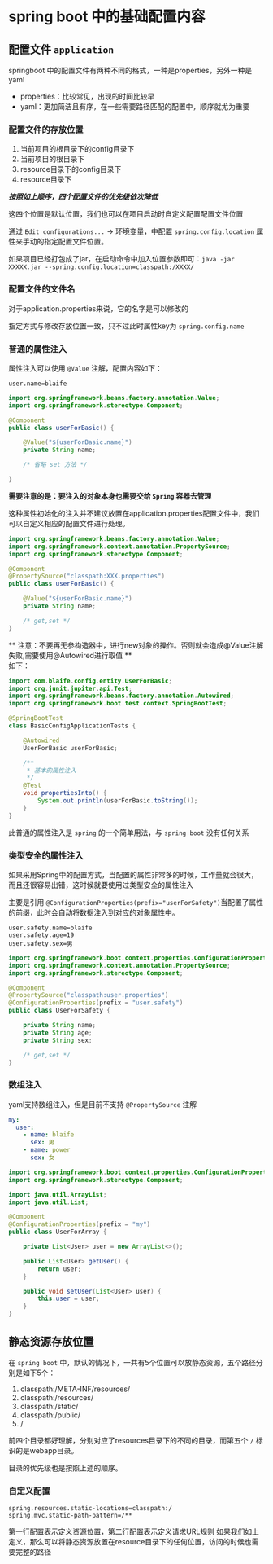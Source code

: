# spring boot 中的基础配置内容

## 配置文件 `application`

springboot 中的配置文件有两种不同的格式，一种是properties，另外一种是yaml

- properties：比较常见，出现的时间比较早
- yaml：更加简洁且有序，在一些需要路径匹配的配置中，顺序就尤为重要

### 配置文件的存放位置

1. 当前项目的根目录下的config目录下
1. 当前项目的根目录下
1. resource目录下的config目录下
1. resource目录下

***按照如上顺序，四个配置文件的优先级依次降低***

这四个位置是默认位置，我们也可以在项目启动时自定义配置配置文件位置

通过 `Edit configurations...` -> 环境变量，中配置 `spring.config.location` 属性来手动的指定配置文件位置。

如果项目已经打包成了jar，在启动命令中加入位置参数即可：`java -jar XXXXX.jar --spring.config.location=classpath:/XXXX/`

### 配置文件的文件名

对于application.properties来说，它的名字是可以修改的

指定方式与修改存放位置一致，只不过此时属性key为 `spring.config.name`

### 普通的属性注入

属性注入可以使用 `@Value` 注解，配置内容如下：

```properties
user.name=blaife
```
```java
import org.springframework.beans.factory.annotation.Value;
import org.springframework.stereotype.Component;

@Component
public class userForBasic() {

    @Value("${userForBasic.name}")
    private String name;

    /* 省略 set 方法 */

}
```
**需要注意的是：要注入的对象本身也需要交给 `Spring` 容器去管理**

这种属性初始化的注入并不建议放置在application.properties配置文件中，我们可以自定义相应的配置文件进行处理。
```java
import org.springframework.beans.factory.annotation.Value;
import org.springframework.context.annotation.PropertySource;
import org.springframework.stereotype.Component;

@Component
@PropertySource("classpath:XXX.properties")
public class userForBasic() {

    @Value("${userForBasic.name}")
    private String name;

    /* get,set */
}
```

** 注意：不要再无参构造器中，进行new对象的操作。否则就会造成@Value注解失败,需要使用@Autowired进行取值 **  
如下：
```java
import com.blaife.config.entity.UserForBasic;
import org.junit.jupiter.api.Test;
import org.springframework.beans.factory.annotation.Autowired;
import org.springframework.boot.test.context.SpringBootTest;

@SpringBootTest
class BasicConfigApplicationTests {

    @Autowired
    UserForBasic userForBasic;

    /**
     * 基本的属性注入
     */
    @Test
    void propertiesInto() {
        System.out.println(userForBasic.toString());
    }
}

```

此普通的属性注入是 `spring` 的一个简单用法，与 `spring boot` 没有任何关系

### 类型安全的属性注入

如果采用Spring中的配置方式，当配置的属性非常多的时候，工作量就会很大，而且还很容易出错，这时候就要使用过类型安全的属性注入

主要是引用 `@ConfigurationProperties(prefix="userForSafety")`当配置了属性的前缀，此时会自动将数据注入到对应的对象属性中。

```properties
user.safety.name=blaife
user.safety.age=19
user.safety.sex=男
```
```java
import org.springframework.boot.context.properties.ConfigurationProperties;
import org.springframework.context.annotation.PropertySource;
import org.springframework.stereotype.Component;

@Component
@PropertySource("classpath:user.properties")
@ConfigurationProperties(prefix = "user.safety")
public class UserForSafety {

    private String name;
    private String age;
    private String sex;

    /* get,set */
}
```

### 数组注入

yaml支持数组注入，但是目前不支持 `@PropertySource` 注解

```yaml
my:
  user:
    - name: blaife
      sex: 男
    - name: power
      sex: 女
```

```java
import org.springframework.boot.context.properties.ConfigurationProperties;
import org.springframework.stereotype.Component;

import java.util.ArrayList;
import java.util.List;

@Component
@ConfigurationProperties(prefix = "my")
public class UserForArray {

    private List<User> user = new ArrayList<>();

    public List<User> getUser() {
        return user;
    }

    public void setUser(List<User> user) {
        this.user = user;
    }
}
```

## 静态资源存放位置

在 `spring boot` 中，默认的情况下，一共有5个位置可以放静态资源，五个路径分别是如下5个：

1. classpath:/META-INF/resources/
1. classpath:/resources/
1. classpath:/static/
1. classpath:/public/
1. /

前四个目录都好理解，分别对应了resources目录下的不同的目录，而第五个 `/` 标识的是webapp目录。

目录的优先级也是按照上述的顺序。

### 自定义配置
```properties
spring.resources.static-locations=classpath:/
spring.mvc.static-path-pattern=/**
```
第一行配置表示定义资源位置，第二行配置表示定义请求URL规则
如果我们如上定义，那么可以将静态资源放置在resource目录下的任何位置，访问的时候也需要完整的路径